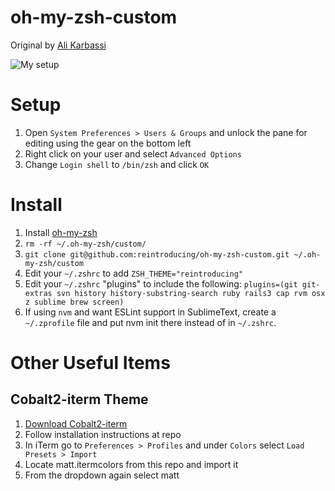 oh-my-zsh-custom
================
Original by [Ali Karbassi](https://github.com/karbassi/oh-my-zsh-custom)

![My setup](https://cloud.githubusercontent.com/assets/259901/5979130/95679dbc-a86a-11e4-903d-e88f1a21f459.png)

# Setup
1. Open `System Preferences > Users & Groups` and unlock the pane for editing using the gear on the bottom left
1. Right click on your user and select `Advanced Options`
1. Change `Login shell` to `/bin/zsh` and click `OK`

# Install
1. Install [oh-my-zsh](https://github.com/robbyrussell/oh-my-zsh)
1. `rm -rf ~/.oh-my-zsh/custom/`
1. `git clone git@github.com:reintroducing/oh-my-zsh-custom.git ~/.oh-my-zsh/custom`
1. Edit your `~/.zshrc` to add `ZSH_THEME="reintroducing"`
1. Edit your `~/.zshrc` "plugins" to include the following: `plugins=(git git-extras svn history history-substring-search ruby rails3 cap rvm osx z sublime brew screen)`
1. If using `nvm` and want ESLint support in SublimeText, create a `~/.zprofile` file and put nvm init there instead of in `~/.zshrc`.

# Other Useful Items

## Cobalt2-iterm Theme
1. [Download Cobalt2-iterm](https://github.com/wesbos/Cobalt2-iterm)
1. Follow installation instructions at repo
1. In iTerm go to `Preferences > Profiles` and under `Colors` select `Load Presets > Import`
1. Locate matt.itermcolors from this repo and import it
1. From the dropdown again select matt
